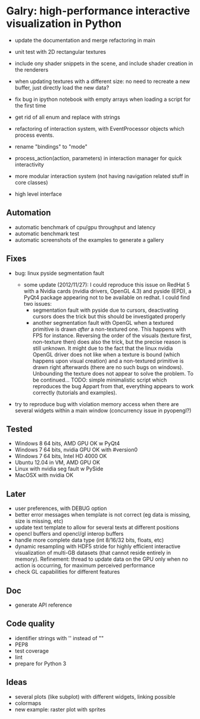 Galry: high-performance interactive visualization in Python
===========================================================


  * update the documentation and merge refactoring in main

  * unit test with 2D rectangular textures
    
  * include ony shader snippets in the scene, and include shader creation
    in the renderers


  * when updating textures with a different size: no need to recreate a new
    buffer, just directly load the new data?  

  * fix bug in ipython notebook with empty arrays when loading a script
    for the first time


  * get rid of all enum and replace with strings
  * refactoring of interaction system, with EventProcessor objects which
    process events.
  * rename "bindings" to "mode"
  * process_action(action, parameters) in interaction manager for quick 
    interactivity
  * more modular interaction system (not having navigation related stuff in
    core classes)
  
  * high level interface

  
Automation
----------
  
  * automatic benchmark of cpu/gpu throughput and latency
  * automatic benchmark test
  * automatic screenshots of the examples to generate a gallery

  
Fixes
-----

  * bug: linux pyside segmentation fault
      * some update (2012/11/27): I could reproduce this issue on RedHat 5
        with a Nvidia cards (nvidia drivers, OpenGL 4.3) and pyside (EPD), 
        a PyQt4 package appearing not to be available on redhat. I could find
        two issues:
          * segmentation fault with pyside due to cursors, deactivating cursors
            does the trick but this should be investigated properly
          * another segmentation fault with OpenGL when a textured 
            primitive is drawn *after* a non-textured one. This happens with
            FPS for instance. Reversing the order of the visuals (texture first,
            non-texture then) does also the trick, but the precise reason is
            still unknown. It might due to the fact that the linux nvidia
            OpenGL driver does not like when a texture is bound (which
            happens upon visual creation) and a non-textured primitive is
            drawn right afterwards (there are no such bugs on windows). 
            Unbounding the texture does not appear to solve the problem. To be
            continued...
            TODO: simple minimalistic script which reproduces the bug
        Appart from that, everything appears to work correctly (tutorials
        and examples).
  
  * try to reproduce bug with violation memory access when there are several
    widgets within a main window (concurrency issue in pyopengl?)
  
  
Tested
------

  * Windows 8 64 bits, AMD GPU                  OK w PyQt4
  * Windows 7 64 bits, nvidia GPU               OK with #version0
  * Windows 7 64 bits, Intel HD 4000            OK    
  * Ubuntu 12.04 in VM, AMD GPU                 OK
  * Linux with nvidia                           seg fault w PySide
  * MacOSX with nvidia                          OK

  
Later
-----

  * user preferences, with DEBUG option
  * better error messages when template is not correct (eg data is missing,
    size is missing, etc)
  * update text template to allow for several texts at different positions
  * opencl buffers and opencl/gl interop buffers
  * handle more complete data type (int 8/16/32 bits, floats, etc)
  * dynamic resampling with HDF5 stride for highly efficient interactive 
    visualization of multi-GB datasets (that cannot reside entirely in memory).
    Refinement: thread to update data on the GPU only when no action is occurring,
    for maximum perceived performance
  * check GL capabilities for different features
  
Doc
---
  * generate API reference

Code quality
------------
  * identifier strings with '' instead of ""
  * PEP8
  * test coverage
  * lint
  * prepare for Python 3

Ideas
-----
  * several plots (like subplot) with different widgets, linking possible
  * colormaps
  * new example: raster plot with sprites
  